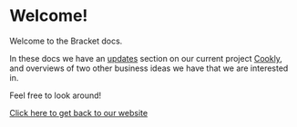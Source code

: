 # Welcome! 

Welcome to the Bracket docs.

In these docs we have an [updates](./updates/overview.md) section on our current project [Cookly](https://www.bracket.software/projects), and overviews of two other business ideas we have that we are interested in.

Feel free to look around!

[Click here to get back to our website](https://www.bracket.software)